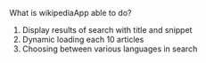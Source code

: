 What is wikipediaApp able to do?
1. Display results of search with title and snippet
2. Dynamic loading each 10 articles
3. Choosing between various languages in search
